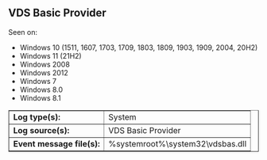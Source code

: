 ## VDS Basic Provider

Seen on:
* Windows 10 (1511, 1607, 1703, 1709, 1803, 1809, 1903, 1909, 2004, 20H2)
* Windows 11 (21H2)
* Windows 2008
* Windows 2012
* Windows 7
* Windows 8.0
* Windows 8.1

<table border="1" class="docutils">
  <tbody>
    <tr>
      <td><b>Log type(s):</b></td>
      <td>System</td>
    </tr>
    <tr>
      <td><b>Log source(s):</b></td>
      <td>VDS Basic Provider</td>
    </tr>
    <tr>
      <td><b>Event message file(s):</b></td>
      <td>%systemroot%\system32\vdsbas.dll</td>
    </tr>
  </tbody>
</table>

&nbsp;

